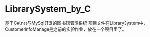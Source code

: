 # LibrarySystem_by_C
基于C#.net与MySql开发的图书馆管理系统
项目文件在LibrarySystem中，CustomerInfoManage是之前的实验作业，放在一个项目里了。
